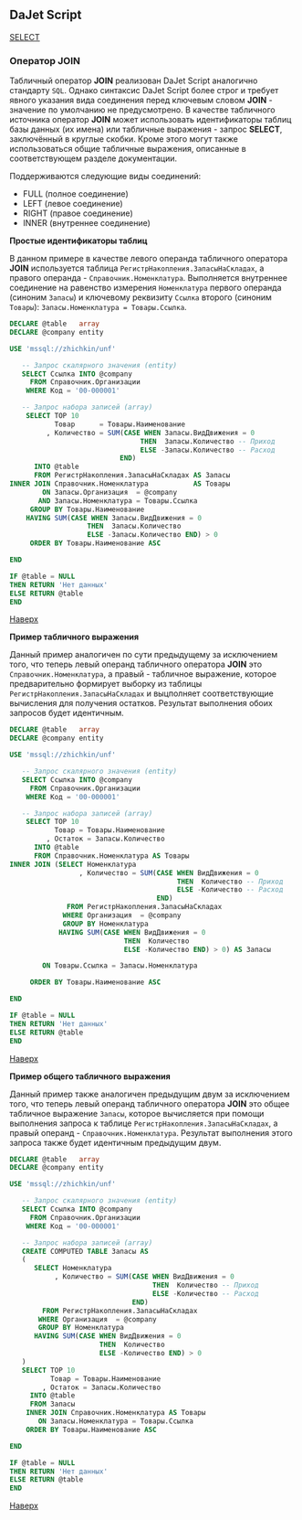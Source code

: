 ## DaJet Script

[SELECT](https://github.com/zhichkin/dajet/tree/main/doc/dajet-script/databases/select/README.md)

### Оператор JOIN

Табличный оператор **JOIN** реализован DaJet Script аналогично стандарту ```SQL```. Однако синтаксис DaJet Script более строг и требует явного указания вида соединения перед ключевым словом **JOIN** - значение по умолчанию не предусмотрено. В качестве табличного источника оператор **JOIN** может использовать идентификаторы таблиц базы данных (их имена) или табличные выражения - запрос **SELECT**, заключённый в круглые скобки. Кроме этого могут также использоваться общие табличные выражения, описанные в соответствующем разделе документации.

Поддерживаются следующие виды соединений:
- FULL (полное соединение)
- LEFT (левое соединение)
- RIGHT (правое соединение)
- INNER (внутреннее соединение)

**Простые идентификаторы таблиц**

В данном примере в качестве левого операнда табличного оператора **JOIN** используется таблица ```РегистрНакопления.ЗапасыНаСкладах```, а правого операнда - ```Справочник.Номенклатура```. Выполняется внутреннее соединение на равенство измерения ```Номенклатура``` первого операнда (синоним ```Запасы```) и ключевому реквизиту ```Ссылка``` второго (синоним ```Товары```): ```Запасы.Номенклатура = Товары.Ссылка```.

```SQL
DECLARE @table   array
DECLARE @company entity

USE 'mssql://zhichkin/unf'

   -- Запрос скалярного значения (entity)
   SELECT Ссылка INTO @company
     FROM Справочник.Организации
    WHERE Код = '00-000001'

   -- Запрос набора записей (array)
    SELECT TOP 10
           Товар      = Товары.Наименование
         , Количество = SUM(CASE WHEN Запасы.ВидДвижения = 0
                                THEN  Запасы.Количество -- Приход
                                ELSE -Запасы.Количество -- Расход
                           END)
      INTO @table
      FROM РегистрНакопления.ЗапасыНаСкладах AS Запасы
INNER JOIN Справочник.Номенклатура           AS Товары
        ON Запасы.Организация  = @company
       AND Запасы.Номенклатура = Товары.Ссылка
     GROUP BY Товары.Наименование
    HAVING SUM(CASE WHEN Запасы.ВидДвижения = 0
                   THEN  Запасы.Количество
                   ELSE -Запасы.Количество END) > 0
     ORDER BY Товары.Наименование ASC

END

IF @table = NULL
THEN RETURN 'Нет данных'
ELSE RETURN @table
END
```

[Наверх](#оператор-join)

**Пример табличного выражения**

Данный пример аналогичен по сути предыдущему за исключением того, что теперь левый операнд табличного оператора **JOIN** это ```Справочник.Номенклатура```, а правый - табличное выражение, которое предварительно формирует выборку из таблицы ```РегистрНакопления.ЗапасыНаСкладах``` и выцполняет соответствующие вычисления для получения остатков. Результат выполнения обоих запросов будет идентичным.

```SQL
DECLARE @table   array
DECLARE @company entity

USE 'mssql://zhichkin/unf'

   -- Запрос скалярного значения (entity)
   SELECT Ссылка INTO @company
     FROM Справочник.Организации
    WHERE Код = '00-000001'

   -- Запрос набора записей (array)
    SELECT TOP 10
           Товар = Товары.Наименование
         , Остаток = Запасы.Количество
      INTO @table
      FROM Справочник.Номенклатура AS Товары      
INNER JOIN (SELECT Номенклатура
                 , Количество = SUM(CASE WHEN ВидДвижения = 0
                                         THEN  Количество -- Приход
                                         ELSE -Количество -- Расход
                                    END)
              FROM РегистрНакопления.ЗапасыНаСкладах
             WHERE Организация  = @company       
             GROUP BY Номенклатура
            HAVING SUM(CASE WHEN ВидДвижения = 0
                            THEN  Количество
                            ELSE -Количество END) > 0) AS Запасы

        ON Товары.Ссылка = Запасы.Номенклатура

     ORDER BY Товары.Наименование ASC

END

IF @table = NULL
THEN RETURN 'Нет данных'
ELSE RETURN @table
END
```

[Наверх](#оператор-join)

**Пример общего табличного выражения**

Данный пример также аналогичен предыдущим двум за исключением того, что теперь левый операнд табличного оператора **JOIN** это общее табличное выражение ```Запасы```, которое вычисляется при помощи выполнения запроса к таблице ```РегистрНакопления.ЗапасыНаСкладах```, а правый операнд - ```Справочник.Номенклатура```. Результат выполнения этого запроса также будет идентичным предыдущим двум.

```SQL
DECLARE @table   array
DECLARE @company entity

USE 'mssql://zhichkin/unf'

   -- Запрос скалярного значения (entity)
   SELECT Ссылка INTO @company
     FROM Справочник.Организации
    WHERE Код = '00-000001'

   -- Запрос набора записей (array)
   CREATE COMPUTED TABLE Запасы AS
   (
      SELECT Номенклатура
           , Количество = SUM(CASE WHEN ВидДвижения = 0
                                   THEN  Количество -- Приход
                                   ELSE -Количество -- Расход
                              END)
        FROM РегистрНакопления.ЗапасыНаСкладах
       WHERE Организация  = @company       
       GROUP BY Номенклатура
      HAVING SUM(CASE WHEN ВидДвижения = 0
                      THEN  Количество
                      ELSE -Количество END) > 0
   )
   SELECT TOP 10
          Товар = Товары.Наименование
        , Остаток = Запасы.Количество
     INTO @table
     FROM Запасы
    INNER JOIN Справочник.Номенклатура AS Товары
       ON Запасы.Номенклатура = Товары.Ссылка
    ORDER BY Товары.Наименование ASC

END

IF @table = NULL
THEN RETURN 'Нет данных'
ELSE RETURN @table
END
```

[Наверх](#оператор-join)

